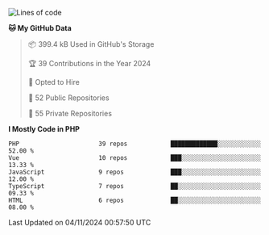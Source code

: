 <!--START_SECTION:waka-->
![Lines of code](https://img.shields.io/badge/From%20Hello%20World%20I%27ve%20Written-33.5%20million%20lines%20of%20code-blue)

**🐱 My GitHub Data** 

> 📦 399.4 kB Used in GitHub's Storage 
 > 
> 🏆 39 Contributions in the Year 2024
 > 
> 💼 Opted to Hire
 > 
> 📜 52 Public Repositories 
 > 
> 🔑 55 Private Repositories 
 > 
**I Mostly Code in PHP** 

```text
PHP                      39 repos            █████████████░░░░░░░░░░░░   52.00 % 
Vue                      10 repos            ███░░░░░░░░░░░░░░░░░░░░░░   13.33 % 
JavaScript               9 repos             ███░░░░░░░░░░░░░░░░░░░░░░   12.00 % 
TypeScript               7 repos             ██░░░░░░░░░░░░░░░░░░░░░░░   09.33 % 
HTML                     6 repos             ██░░░░░░░░░░░░░░░░░░░░░░░   08.00 % 
```




 Last Updated on 04/11/2024 00:57:50 UTC
<!--END_SECTION:waka-->
<!--
**AlexKratky/AlexKratky** is a ✨ _special_ ✨ repository because its `README.md` (this file) appears on your GitHub profile.

Here are some ideas to get you started:

- 🔭 I’m currently working on ...
- 🌱 I’m currently learning ...
- 👯 I’m looking to collaborate on ...
- 🤔 I’m looking for help with ...
- 💬 Ask me about ...
- 📫 How to reach me: ...
- 😄 Pronouns: ...
- ⚡ Fun fact: ...
-->
